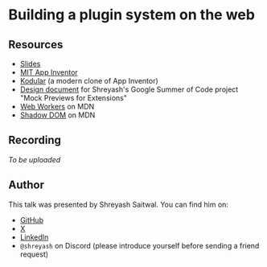 # Building a plugin system on the web

## Resources

- [Slides](https://www.figma.com/slides/vTrtnNxMzitJCHDIWdNA17/building-a-plugin-system?node-id=1-48&t=DDjdbGgiGHQ8XL0S-1)
- [MIT App Inventor](https://ai2.appinventor.mit.edu)
- [Kodular](https://creator.kodular.io) (a modern clone of App Inventor) 
- [Design document](https://docs.google.com/document/d/e/2PACX-1vQxZkrP4muD94vUqFowwu6UViXHzF1guSCVOie0ftj78ei182S0GGBRmje9bRDCLTUGcpV4o3S6mrVY/pub) for Shreyash's Google Summer of Code project "Mock Previews for Extensions"
- [Web Workers](https://developer.mozilla.org/en-US/docs/Web/API/Web_Workers_API) on MDN
- [Shadow DOM](https://developer.mozilla.org/en-US/docs/Web/API/Web_components/Using_shadow_DOM) on MDN

## Recording

*To be uploaded*

## Author

This talk was presented by Shreyash Saitwal. You can find him on:
- [GitHub](https://github.com/shreyashsaitwal)
- [X](https://x.com/shreyashsaitwal)
- [LinkedIn](https://www.linkedin.com/in/shreyash-saitwal-618a411a6/) 
- `@shreyash` on Discord (please introduce yourself before sending a friend request)
